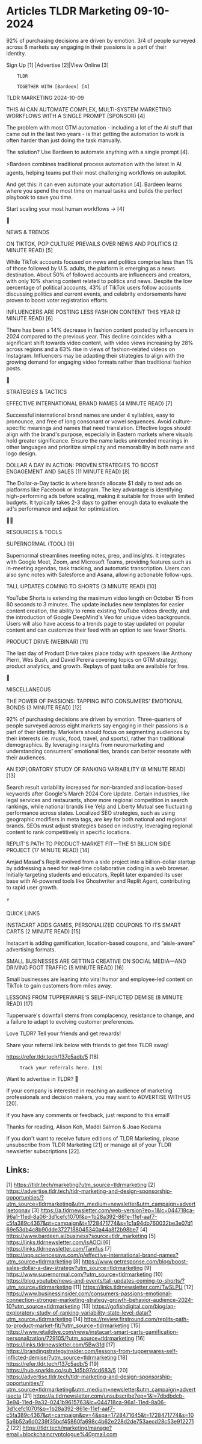 # Articles TLDR Marketing 09-10-2024

92% of purchasing decisions are driven by emotion. 3/4 of people
surveyed across 8 markets say engaging in their passions is a part of
their
identity. ‌ ‌ ‌ ‌ ‌ ‌ ‌ ‌ ‌ ‌ ‌ ‌ ‌ ‌ ‌ ‌ ‌ ‌ ‌ ‌ ‌ ‌ ‌ ‌ ‌ ‌  ‌ ‌ ‌ ‌ ‌ ‌ ‌ ‌ ‌ ‌ ‌ ‌ ‌ ‌ ‌ ‌ ‌ ‌ ‌ ‌ ‌ ‌ ‌ ‌ ‌ ‌ 


 Sign Up [1] |Advertise [2]|View Online [3] 

		TLDR 

		TOGETHER WITH [Bardeen] [4]

TLDR MARKETING 2024-10-09

 THIS AI CAN AUTOMATE COMPLEX, MULTI-SYSTEM MARKETING WORKFLOWS WITH A
SINGLE PROMPT (SPONSOR) [4] 

 The problem with most GTM automation - including a lot of the AI
stuff that came out in the last two years - is that getting the
automation to work is often harder than just doing the task manually.

The solution? Use Bardeen to automate anything with a single prompt
[4].

⚡️Bardeen combines traditional process automation with the latest
in AI agents, helping teams put their most challenging workflows on
autopilot.

And get this: it can even automate your automation [4]. Bardeen learns
where you spend the most time on manual tasks and builds the perfect
playbook to save you time.

Start scaling your most human workflows → [4]

📱 

NEWS & TRENDS

 ON TIKTOK, POP CULTURE PREVAILS OVER NEWS AND POLITICS (2 MINUTE
READ) [5] 

 While TikTok accounts focused on news and politics comprise less than
1% of those followed by U.S. adults, the platform is emerging as a
news destination. About 50% of followed accounts are influencers and
creators, with only 10% sharing content related to politics and news.
Despite the low percentage of political accounts, 43% of TikTok users
follow accounts discussing politics and current events, and celebrity
endorsements have proven to boost voter registration efforts. 

 INFLUENCERS ARE POSTING LESS FASHION CONTENT THIS YEAR (2 MINUTE
READ) [6] 

 There has been a 14% decrease in fashion content posted by
influencers in 2024 compared to the previous year. This decline
coincides with a significant shift towards video content, with video
views increasing by 28% across regions and a 63% rise in views of
fashion-related videos on Instagram. Influencers may be adapting their
strategies to align with the growing demand for engaging video formats
rather than traditional fashion posts. 

🚀 

STRATEGIES & TACTICS

 EFFECTIVE INTERNATIONAL BRAND NAMES (4 MINUTE READ) [7] 

 Successful international brand names are under 4 syllables, easy to
pronounce, and free of long consonant or vowel sequences. Avoid
culture-specific meanings and names that need translation. Effective
logos should align with the brand's purpose, especially in Eastern
markets where visuals hold greater significance. Ensure the name lacks
unintended meanings in other languages and prioritize simplicity and
memorability in both name and logo design. 

 DOLLAR A DAY IN ACTION: PROVEN STRATEGIES TO BOOST ENGAGEMENT AND
SALES (11 MINUTE READ) [8] 

 The Dollar-a-Day tactic is where brands allocate $1 daily to test ads
on platforms like Facebook or Instagram. The key advantage is
identifying high-performing ads before scaling, making it suitable for
those with limited budgets. It typically takes 2-3 days to gather
enough data to evaluate the ad's performance and adjust for
optimization. 

🧑‍💻 

RESOURCES & TOOLS

 SUPERNORMAL (TOOL) [9] 

 Supernormal streamlines meeting notes, prep, and insights. It
integrates with Google Meet, Zoom, and Microsoft Teams, providing
features such as in-meeting agendas, task tracking, and automatic
transcription. Users can also sync notes with Salesforce and Asana,
allowing actionable follow-ups. 

 TALL UPDATES COMING TO SHORTS (3 MINUTE READ) [10] 

 YouTube Shorts is extending the maximum video length on October 15
from 60 seconds to 3 minutes. The update includes new templates for
easier content creation, the ability to remix existing YouTube videos
directly, and the introduction of Google DeepMind's Veo for unique
video backgrounds. Users will also have access to a trends page to
stay updated on popular content and can customize their feed with an
option to see fewer Shorts. 

 PRODUCT DRIVE (WEBINAR) [11] 

 The last day of Product Drive takes place today with speakers like
Anthony Pierri, Wes Bush, and David Pereira covering topics on GTM
strategy, product analytics, and growth. Replays of past talks are
available for free. 

🎁 

MISCELLANEOUS

 THE POWER OF PASSIONS: TAPPING INTO CONSUMERS' EMOTIONAL BONDS (3
MINUTE READ) [12] 

 92% of purchasing decisions are driven by emotion. Three-quarters of
people surveyed across eight markets say engaging in their passions is
a part of their identity. Marketers should focus on segmenting
audiences by their interests (ie. music, food, travel, and sports),
rather than traditional demographics. By leveraging insights from
neuromarketing and understanding consumers' emotional ties, brands can
better resonate with their audiences. 

 AN EXPLORATORY STUDY OF RANKING VARIABILITY (8 MINUTE READ) [13] 

 Search result variability increased for non-branded and
location-based keywords after Google's March 2024 Core Update. Certain
industries, like legal services and restaurants, show more regional
competition in search rankings, while national brands like Yelp and
Liberty Mutual see fluctuating performance across states. Localized
SEO strategies, such as using geographic modifiers in meta tags, are
key for both national and regional brands. SEOs must adjust strategies
based on industry, leveraging regional content to rank competitively
in specific locations. 

 REPLIT'S PATH TO PRODUCT-MARKET FIT—THE $1 BILLION SIDE PROJECT (17
MINUTE READ) [14] 

 Amjad Masad's Replit evolved from a side project into a
billion-dollar startup by addressing a need for real-time
collaborative coding in a web browser. Initially targeting students
and educators, Replit later expanded its user base with AI-powered
tools like Ghostwriter and Replit Agent, contributing to rapid user
growth. 

⚡ 

QUICK LINKS

 INSTACART ADDS GAMES, PERSONALIZED COUPONS TO ITS SMART CARTS (2
MINUTE READ) [15] 

 Instacart is adding gamification, location-based coupons, and
“aisle-aware” advertising formats. 

 SMALL BUSINESSES ARE GETTING CREATIVE ON SOCIAL MEDIA—AND DRIVING
FOOT TRAFFIC (5 MINUTE READ) [16] 

 Small businesses are leaning into viral humor and employee-led
content on TikTok to gain customers from miles away. 

 LESSONS FROM TUPPERWARE'S SELF-INFLICTED DEMISE (8 MINUTE READ) [17] 

 Tupperware's downfall stems from complacency, resistance to change,
and a failure to adapt to evolving customer preferences. 

Love TLDR? Tell your friends and get rewards!

 Share your referral link below with friends to get free TLDR swag! 

 https://refer.tldr.tech/137c5adb/5 [18] 

		 Track your referrals here. [19] 

Want to advertise in TLDR? 📰

 If your company is interested in reaching an audience of marketing
professionals and decision makers, you may want to ADVERTISE WITH US
[20]. 

 If you have any comments or feedback, just respond to this email! 

Thanks for reading, 
Alison Koh, Maddi Salmon & Joao Kodama 

If you don't want to receive future editions of TLDR Marketing, please
unsubscribe from TLDR Marketing [21] or manage all of your TLDR
newsletter subscriptions [22]. 

 

Links:
------
[1] https://tldr.tech/marketing?utm_source=tldrmarketing
[2] https://advertise.tldr.tech/tldr-marketing-and-design-sponsorship-opportunities/?utm_source=tldrmarketing&utm_medium=newsletter&utm_campaign=advertisetopnav
[3] https://a.tldrnewsletter.com/web-version?ep=1&lc=044718ca-96a1-11ed-8a06-3d1cefc1070f&p=1b28a392-861e-11ef-aaf7-c5fa389c4367&pt=campaign&t=1728471774&s=1c1a94db760032be3e07d169e53db4c8b90dde3727188045340a44a8f2b98be7
[4] https://www.bardeen.ai/business?source=tldr_marketing
[5] https://links.tldrnewsletter.com/isAOCi
[6] https://links.tldrnewsletter.com/Tam1us
[7] https://app.sciencesays.com/p/effective-international-brand-names?utm_source=tldrmarketing
[8] https://www.getresponse.com/blog/boost-sales-dollar-a-day-strategy?utm_source=tldrmarketing
[9] https://www.supernormal.com/?utm_source=tldrmarketing
[10] https://blog.youtube/news-and-events/tall-updates-coming-to-shorts/?utm_source=tldrmarketing
[11] https://links.tldrnewsletter.com/TwSLPU
[12] https://www.businessinsider.com/consumers-passions-emotional-connection-stronger-marketing-strategy-growth-behavior-audience-2024-10?utm_source=tldrmarketing
[13] https://gofishdigital.com/blog/an-exploratory-study-of-ranking-variability-state-level-data/?utm_source=tldrmarketing
[14] https://review.firstround.com/replits-path-to-product-market-fit/?utm_source=tldrmarketing
[15] https://www.retaildive.com/news/instacart-smart-carts-gamification-personalization/729105/?utm_source=tldrmarketing
[16] https://links.tldrnewsletter.com/5Bw31d
[17] https://brandingstrategyinsider.com/lessons-from-tupperwares-self-inflicted-demise/?utm_source=tldrmarketing
[18] https://refer.tldr.tech/137c5adb/5
[19] https://hub.sparklp.co/sub_1d5b97dcd683/5
[20] https://advertise.tldr.tech/tldr-marketing-and-design-sponsorship-opportunities/?utm_source=tldrmarketing&utm_medium=newsletter&utm_campaign=advertisecta
[21] https://a.tldrnewsletter.com/unsubscribe?ep=1&l=7dbdbdcb-3e94-11ed-9a32-0241b9615763&lc=044718ca-96a1-11ed-8a06-3d1cefc1070f&p=1b28a392-861e-11ef-aaf7-c5fa389c4367&pt=campaign&pv=4&spa=1728471645&t=1728471774&s=105a6b52a6d0239f35bcf45860fa698c4b62e228d2de753aecd28c53e9122717
[22] https://tldr.tech/marketing/manage?email=blockchaincryptologue%40gmail.com